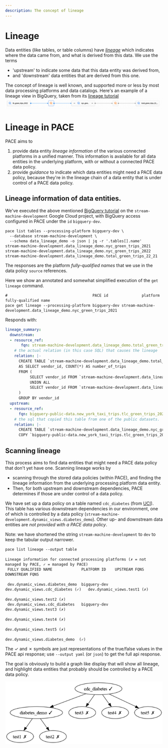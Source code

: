 ```yaml
---
description: The concept of lineage
---
```

[bq-tut]: https://cloud.google.com/data-catalog/docs/how-to/track-lineage
[uci-diabetes]: https://archive.ics.uci.edu/dataset/891/cdc+diabetes+health+indicators
[wikipedia]: https://en.wikipedia.org/wiki/Data_lineage
# Lineage

Data entities (like tables, or table columns) have [_lineage_][wikipedia] which indicates where the data came from, and what is derived from this data. We use the terms

* 'upstream' to indicate some data that this data entity was derived from,
* and 'downstream' data entities that are derived from this one.

The concept of lineage is well known, and supported more or less by most data processing platforms
and data catalogs. Here's an example of a lineage view in BigQuery, taken from
its [lineage tutorial][bq-tut]
![bigquery taxi lineage](bigquery-taxi-lineage.png)

# Lineage in PACE
PACE aims to

1. provide data entity _lineage information_ of the various connected platforms in a unified manner.
   This information is available for all data entities in the underlying platform, with or without a
   connected PACE data policy.
2. provide _guidance_ to indicate which data entities might need a PACE data policy, because they're
   in the lineage chain of a data entity that is under control of a PACE data policy.

## Lineage information of data entities.
We've executed the above mentioned [BigQuery tutorial][bq-tut] on the `stream-machine-development` Google Cloud project, with BigQuery access configured in PACE under the `id` `bigquery-dev`.

```shell
pace list tables --processing-platform bigquery-dev \
  --database stream-machine-development \
  --schema data_lineage_demo -o json | jq -r '.tables[].name'
stream-machine-development.data_lineage_demo.nyc_green_trips_2021
stream-machine-development.data_lineage_demo.nyc_green_trips_2022
stream-machine-development.data_lineage_demo.total_green_trips_22_21
```

The responses are the platform _fully-qualified names_ that we use in the data policy `source`
references.

Here we show an annotated and somewhat simplified execution of the `get lineage` command.

```shell
#                                      PACE id               platform fully-qualified name
pace get lineage --processing-platform bigquery-dev stream-machine-development.data_lineage_demo.nyc_green_trips_2021
```

Responds with:
```yaml
lineage_summary:
  downstream:
  - resource_ref:
       fqn: stream-machine-development.data_lineage_demo.total_green_trips_22_21
    # the actual relation (in this case SQL) that causes the lineage
    relation: |-
      CREATE TABLE `stream-machine-development.data_lineage_demo.total_green_trips_22_21`
      AS SELECT vendor_id, COUNT(*) AS number_of_trips
      FROM (
           SELECT vendor_id FROM `stream-machine-development.data_lineage_demo.nyc_green_trips_2022`
           UNION ALL
           SELECT vendor_id FROM `stream-machine-development.data_lineage_demo.nyc_green_trips_2021`
      )
      GROUP BY vendor_id
  upstream:
  - resource_ref:
      fqn: bigquery-public-data.new_york_taxi_trips.tlc_green_trips_2021
    # the sql that copied this table from one of the public datasets.
    relation: |-
      CREATE TABLE `stream-machine-development.data_lineage_demo.nyc_green_trips_2021`
      COPY `bigquery-public-data.new_york_taxi_trips.tlc_green_trips_2021`;
```

## Scanning lineage

This process aims to find data entities that might need a PACE data policy that don't yet have one.
Scanning lineage works by

* scanning through the stored data policies (within PACE), and finding the lineage information from
  the underlying processing platform data entity.
* Then, for both upstream and downstream dependencies, PACE determines if those are under control of
  a data policy.

We have set up a data policy on a table named `cdc_diabetes` (from [UCI][uci-diabetes]). This table
has various downstream dependencies in our environment, one of which is controlled by a data
policy (`stream-machine-development.dynamic_views.diabetes_demo`). Other up- and downstream data
entities are _not provided with a PACE data policy_.

Note: we have shortened the string `stream-machine-development` to `dev` to keep the tabular output narrower.
```shell
pace list lineage --output table

Lineage information for connected processing platforms (✗ = not managed by PACE, ✓ = managed by PACE)
 FULLY QUALIFIED NAME             PLATFORM ID    UPSTREAM FQNS                        DOWNSTREAM FQNS

 dev.dynamic_views.diabetes_demo  bigquery-dev   dev.dynamic_views.cdc_diabetes (✓)   dev.dynamic_views.test1 (✗)
                                                                                      dev.dynamic_views.test2 (✗)
 dev.dynamic_views.cdc_diabetes   bigquery-dev                                        dev.dynamic_views.test3 (✗)
                                                                                      dev.dynamic_views.test4 (✗)
                                                                                      dev.dynamic_views.test5 (✗)
                                                                                      dev.dynamic_views.diabetes_demo  (✓)
```

The ✓ and ✗ symbols are just representations of the true/false values in the PACE api response; use `--output yaml` (or `json`) to get the full api response.

The goal is obviously to build a graph like display that will show all lineage, and highlight data
entities that probably should be controlled by a PACE data policy.

![demo graph](demo-lineage.png)
